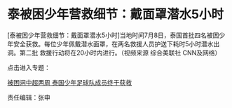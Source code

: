 # 泰被困少年营救细节：戴面罩潜水5小时

[泰被困少年营救细节：戴面罩潜水5小时]当地时间7月8日，泰国首批四名被困少年安全获救。每位少年佩戴潜水面罩，在两名救援人员护送下耗时5小时潜水出洞。第二批
救援行动将在20小时内进行。（视频来源 综合美联社 CNN及网络）

点击进入专题：

[被困洞中超两周 泰国少年足球队成员终于获救](http://news.sina.cn/zt_d/tailfootball)

责任编辑：张申

